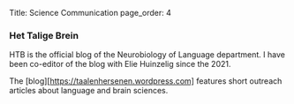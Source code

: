 Title: Science Communication
page_order: 4

### Het Talige Brein

HTB is the official blog of the Neurobiology of Language department.
I have been co-editor of the blog with Elie Huinzelig since the 2021. 

The [blog][https://taalenhersenen.wordpress.com] features short outreach articles about language and brain sciences. 